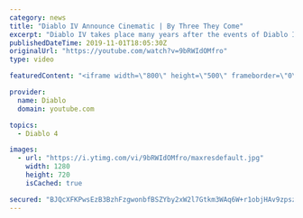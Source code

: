 ```yaml
---
category: news
title: "Diablo IV Announce Cinematic | By Three They Come"
excerpt: "Diablo IV takes place many years after the events of Diablo III, after millions have been slaughtered by the actions of the High Heavens and Burning Hells alike."
publishedDateTime: 2019-11-01T18:05:30Z
originalUrl: "https://youtube.com/watch?v=9bRWIdOMfro"
type: video

featuredContent: "<iframe width=\"800\" height=\"500\" frameborder=\"0\" src=\"https://www.youtube.com/embed/9bRWIdOMfro\" allow=\"accelerometer; autoplay; encrypted-media; gyroscope; picture-in-picture\" allowfullscreen></iframe>"

provider:
  name: Diablo
  domain: youtube.com

topics:
  - Diablo 4

images:
  - url: "https://i.ytimg.com/vi/9bRWIdOMfro/maxresdefault.jpg"
    width: 1280
    height: 720
    isCached: true

secured: "BJQcXFKPwsEzB3BzhFzgwonbfBSZYby2xW2l7Gtkm3WAq6W+r1objHAv9zpszkSeD7LObUwt2oEyH6+k3X3J1X5Kpr/h0RiHf++iM27a9HVM1wSTXQlQI7iSbDDTLnEL4cbSKf0e0/er3GccWlhh0olCsQBxjQzUEpr//0f6+mucmsKWMXEr7F8ZTXHAdyYby2vDoXcCHXH1bK2RiY1dSd4ktVbbMzPjkmgAeb8lcT9VMTvw5wHGa4yi/2ZOdtHv6bzHDBS7hAGPq8dhgj/KMekrn2LUgWvFGGiOA8gKlL5D/Mp4hRth3bmlFCRDrrkyz7qf5NpmNnmBaQ+B+wviuv1jY7gs5pkK7rDgZvUvQyl4+zSmFHU/dcBQt9pA5pIEQzXoOfbKPXcgR8A0E3NVNCImQQslCCbVrfEWiVvmcxOlh4mLTqcDDv7JfBnNlhi1;AwVTP9A1Q0lhwb/p1ygUPg=="
---
```


